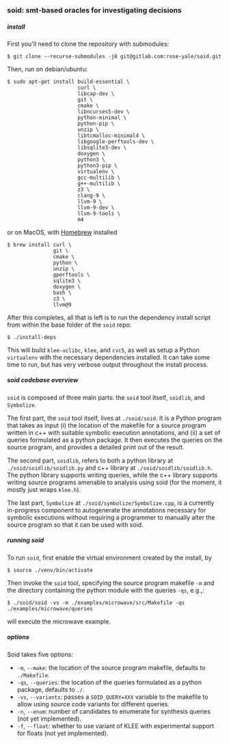 ### soid: smt-based oracles for investigating decisions

##### install

First you'll need to clone the repository with submodules:
```shell
$ git clone --recurse-submodules -j8 git@gitlab.com:rose-yale/soid.git
```

Then, run on debian/ubuntu:
```shell
$ sudo apt-get install build-essential \
                       curl \
                       libcap-dev \
                       git \
                       cmake \
                       libncurses5-dev \
                       python-minimal \
                       python-pip \
                       unzip \
                       libtcmalloc-minimal4 \
                       libgoogle-perftools-dev \
                       libsqlite3-dev \
                       doxygen \
                       python3 \
                       python3-pip \
                       virtualenv \
                       gcc-multilib \
                       g++-multilib \
                       z3 \
                       clang-9 \
                       llvm-9 \
                       llvm-9-dev \
                       llvm-9-tools \
                       m4
```
or on MacOS, with [Homebrew](https://brew.sh/) installed
```shell
$ brew install curl \
               git \
               cmake \
               python \
               unzip \
               gperftools \
               sqlite3 \
               doxygen \
               bash \
               z3 \
               llvm@9
```
After this completes, all that is left is to run the dependency install script from within the base folder of the `soid` repo:
```
$ ./install-deps
```
This will build `klee-uclibc`, `klee`, and `cvc5`, as well as setup a Python `virtualenv` with the necessary dependencies installed. It can take some time to run, but has very verbose output throughout the install process.

##### soid codebase overview

`soid` is composed of three main parts: the `soid` tool itself, `soidlib`, and `Symbolize`.

The first part, the `soid` tool itself, lives at `./soid/soid`. It is a Python program that takes as input (i) the location of the makefile for a source program written in c++ with suitable symbolic execution annotations, and (ii) a set of queries formulated as a python package. It then executes the queries on the source program, and provides a detailed print out of the result.

The second part, `soidlib`, refers to both a python library at `./soid/soidlib/soidlib.py` and c++ library at `./soid/soidlib/soidlib.h`. The python library supports writing queries, while the c++ library supports writing source programs amenable to analysis using soid (for the moment, it mostly just wraps `klee.h`).

The last part, `Symbolize` at `./soid/symbolize/Symbolize.cpp`, is a currently in-progress component to autogenerate the annotations necessary for symbolic executions without requiring a programmer to manually alter the source program so that it can be used with soid.

##### running soid

To run `soid`, first enable the virtual environment created by the install, by
```
$ source ./venv/bin/activate
```
Then invoke the `soid` tool, specifying the source program makefile `-m` and the directory containing the python module with the queries `-qs`, e.g.,:
```
$ ./soid/soid -vs -m ./examples/microwave/src/Makefile -qs ./examples/microwave/queries
```
will execute the microwave example.

##### options

Soid takes five options:

- `-m`, `--make`: the location of the source program makefile, defaults to `./Makefile`.
- `-qs`, `--queries`: the location of the queries formulated as a python package, defaults to `./`.
- `-vs`, `--variants`: passes a `SOID_QUERY=XXX` variable to the makefile to allow using source code variants for different queries.
- `-n`, `--enum`: number of candidates to enumerate for synthesis queries (not yet implemented).
- `-f`, `--float`: whether to use variant of KLEE with experimental support for floats (not yet implemented).